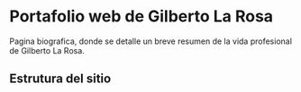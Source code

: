 # Portafolio web de Gilberto La Rosa

Pagina biografica, donde se detalle un breve resumen de la vida profesional de Gilberto La Rosa.

## Estrutura del sitio
